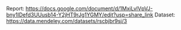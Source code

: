 Report: https://docs.google.com/document/d/1MxjLvlVpVJ-bny1IDefd3UUusb14-Y2jHT9rJg1YGMY/edit?usp=share_link
Dataset: https://data.mendeley.com/datasets/rscbjbr9sj/3
